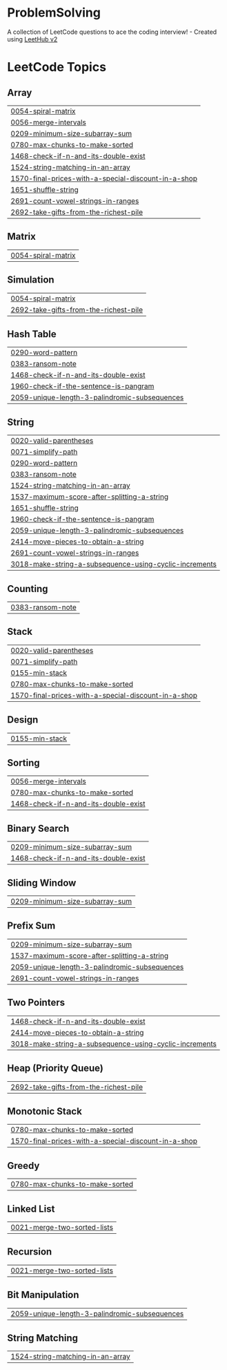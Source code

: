 # ProblemSolving
A collection of LeetCode questions to ace the coding interview! - Created using [LeetHub v2](https://github.com/arunbhardwaj/LeetHub-2.0)

<!---LeetCode Topics Start-->
# LeetCode Topics
## Array
|  |
| ------- |
| [0054-spiral-matrix](https://github.com/sreya97/ProblemSolving/tree/master/0054-spiral-matrix) |
| [0056-merge-intervals](https://github.com/sreya97/ProblemSolving/tree/master/0056-merge-intervals) |
| [0209-minimum-size-subarray-sum](https://github.com/sreya97/ProblemSolving/tree/master/0209-minimum-size-subarray-sum) |
| [0780-max-chunks-to-make-sorted](https://github.com/sreya97/ProblemSolving/tree/master/0780-max-chunks-to-make-sorted) |
| [1468-check-if-n-and-its-double-exist](https://github.com/sreya97/ProblemSolving/tree/master/1468-check-if-n-and-its-double-exist) |
| [1524-string-matching-in-an-array](https://github.com/sreya97/ProblemSolving/tree/master/1524-string-matching-in-an-array) |
| [1570-final-prices-with-a-special-discount-in-a-shop](https://github.com/sreya97/ProblemSolving/tree/master/1570-final-prices-with-a-special-discount-in-a-shop) |
| [1651-shuffle-string](https://github.com/sreya97/ProblemSolving/tree/master/1651-shuffle-string) |
| [2691-count-vowel-strings-in-ranges](https://github.com/sreya97/ProblemSolving/tree/master/2691-count-vowel-strings-in-ranges) |
| [2692-take-gifts-from-the-richest-pile](https://github.com/sreya97/ProblemSolving/tree/master/2692-take-gifts-from-the-richest-pile) |
## Matrix
|  |
| ------- |
| [0054-spiral-matrix](https://github.com/sreya97/ProblemSolving/tree/master/0054-spiral-matrix) |
## Simulation
|  |
| ------- |
| [0054-spiral-matrix](https://github.com/sreya97/ProblemSolving/tree/master/0054-spiral-matrix) |
| [2692-take-gifts-from-the-richest-pile](https://github.com/sreya97/ProblemSolving/tree/master/2692-take-gifts-from-the-richest-pile) |
## Hash Table
|  |
| ------- |
| [0290-word-pattern](https://github.com/sreya97/ProblemSolving/tree/master/0290-word-pattern) |
| [0383-ransom-note](https://github.com/sreya97/ProblemSolving/tree/master/0383-ransom-note) |
| [1468-check-if-n-and-its-double-exist](https://github.com/sreya97/ProblemSolving/tree/master/1468-check-if-n-and-its-double-exist) |
| [1960-check-if-the-sentence-is-pangram](https://github.com/sreya97/ProblemSolving/tree/master/1960-check-if-the-sentence-is-pangram) |
| [2059-unique-length-3-palindromic-subsequences](https://github.com/sreya97/ProblemSolving/tree/master/2059-unique-length-3-palindromic-subsequences) |
## String
|  |
| ------- |
| [0020-valid-parentheses](https://github.com/sreya97/ProblemSolving/tree/master/0020-valid-parentheses) |
| [0071-simplify-path](https://github.com/sreya97/ProblemSolving/tree/master/0071-simplify-path) |
| [0290-word-pattern](https://github.com/sreya97/ProblemSolving/tree/master/0290-word-pattern) |
| [0383-ransom-note](https://github.com/sreya97/ProblemSolving/tree/master/0383-ransom-note) |
| [1524-string-matching-in-an-array](https://github.com/sreya97/ProblemSolving/tree/master/1524-string-matching-in-an-array) |
| [1537-maximum-score-after-splitting-a-string](https://github.com/sreya97/ProblemSolving/tree/master/1537-maximum-score-after-splitting-a-string) |
| [1651-shuffle-string](https://github.com/sreya97/ProblemSolving/tree/master/1651-shuffle-string) |
| [1960-check-if-the-sentence-is-pangram](https://github.com/sreya97/ProblemSolving/tree/master/1960-check-if-the-sentence-is-pangram) |
| [2059-unique-length-3-palindromic-subsequences](https://github.com/sreya97/ProblemSolving/tree/master/2059-unique-length-3-palindromic-subsequences) |
| [2414-move-pieces-to-obtain-a-string](https://github.com/sreya97/ProblemSolving/tree/master/2414-move-pieces-to-obtain-a-string) |
| [2691-count-vowel-strings-in-ranges](https://github.com/sreya97/ProblemSolving/tree/master/2691-count-vowel-strings-in-ranges) |
| [3018-make-string-a-subsequence-using-cyclic-increments](https://github.com/sreya97/ProblemSolving/tree/master/3018-make-string-a-subsequence-using-cyclic-increments) |
## Counting
|  |
| ------- |
| [0383-ransom-note](https://github.com/sreya97/ProblemSolving/tree/master/0383-ransom-note) |
## Stack
|  |
| ------- |
| [0020-valid-parentheses](https://github.com/sreya97/ProblemSolving/tree/master/0020-valid-parentheses) |
| [0071-simplify-path](https://github.com/sreya97/ProblemSolving/tree/master/0071-simplify-path) |
| [0155-min-stack](https://github.com/sreya97/ProblemSolving/tree/master/0155-min-stack) |
| [0780-max-chunks-to-make-sorted](https://github.com/sreya97/ProblemSolving/tree/master/0780-max-chunks-to-make-sorted) |
| [1570-final-prices-with-a-special-discount-in-a-shop](https://github.com/sreya97/ProblemSolving/tree/master/1570-final-prices-with-a-special-discount-in-a-shop) |
## Design
|  |
| ------- |
| [0155-min-stack](https://github.com/sreya97/ProblemSolving/tree/master/0155-min-stack) |
## Sorting
|  |
| ------- |
| [0056-merge-intervals](https://github.com/sreya97/ProblemSolving/tree/master/0056-merge-intervals) |
| [0780-max-chunks-to-make-sorted](https://github.com/sreya97/ProblemSolving/tree/master/0780-max-chunks-to-make-sorted) |
| [1468-check-if-n-and-its-double-exist](https://github.com/sreya97/ProblemSolving/tree/master/1468-check-if-n-and-its-double-exist) |
## Binary Search
|  |
| ------- |
| [0209-minimum-size-subarray-sum](https://github.com/sreya97/ProblemSolving/tree/master/0209-minimum-size-subarray-sum) |
| [1468-check-if-n-and-its-double-exist](https://github.com/sreya97/ProblemSolving/tree/master/1468-check-if-n-and-its-double-exist) |
## Sliding Window
|  |
| ------- |
| [0209-minimum-size-subarray-sum](https://github.com/sreya97/ProblemSolving/tree/master/0209-minimum-size-subarray-sum) |
## Prefix Sum
|  |
| ------- |
| [0209-minimum-size-subarray-sum](https://github.com/sreya97/ProblemSolving/tree/master/0209-minimum-size-subarray-sum) |
| [1537-maximum-score-after-splitting-a-string](https://github.com/sreya97/ProblemSolving/tree/master/1537-maximum-score-after-splitting-a-string) |
| [2059-unique-length-3-palindromic-subsequences](https://github.com/sreya97/ProblemSolving/tree/master/2059-unique-length-3-palindromic-subsequences) |
| [2691-count-vowel-strings-in-ranges](https://github.com/sreya97/ProblemSolving/tree/master/2691-count-vowel-strings-in-ranges) |
## Two Pointers
|  |
| ------- |
| [1468-check-if-n-and-its-double-exist](https://github.com/sreya97/ProblemSolving/tree/master/1468-check-if-n-and-its-double-exist) |
| [2414-move-pieces-to-obtain-a-string](https://github.com/sreya97/ProblemSolving/tree/master/2414-move-pieces-to-obtain-a-string) |
| [3018-make-string-a-subsequence-using-cyclic-increments](https://github.com/sreya97/ProblemSolving/tree/master/3018-make-string-a-subsequence-using-cyclic-increments) |
## Heap (Priority Queue)
|  |
| ------- |
| [2692-take-gifts-from-the-richest-pile](https://github.com/sreya97/ProblemSolving/tree/master/2692-take-gifts-from-the-richest-pile) |
## Monotonic Stack
|  |
| ------- |
| [0780-max-chunks-to-make-sorted](https://github.com/sreya97/ProblemSolving/tree/master/0780-max-chunks-to-make-sorted) |
| [1570-final-prices-with-a-special-discount-in-a-shop](https://github.com/sreya97/ProblemSolving/tree/master/1570-final-prices-with-a-special-discount-in-a-shop) |
## Greedy
|  |
| ------- |
| [0780-max-chunks-to-make-sorted](https://github.com/sreya97/ProblemSolving/tree/master/0780-max-chunks-to-make-sorted) |
## Linked List
|  |
| ------- |
| [0021-merge-two-sorted-lists](https://github.com/sreya97/ProblemSolving/tree/master/0021-merge-two-sorted-lists) |
## Recursion
|  |
| ------- |
| [0021-merge-two-sorted-lists](https://github.com/sreya97/ProblemSolving/tree/master/0021-merge-two-sorted-lists) |
## Bit Manipulation
|  |
| ------- |
| [2059-unique-length-3-palindromic-subsequences](https://github.com/sreya97/ProblemSolving/tree/master/2059-unique-length-3-palindromic-subsequences) |
## String Matching
|  |
| ------- |
| [1524-string-matching-in-an-array](https://github.com/sreya97/ProblemSolving/tree/master/1524-string-matching-in-an-array) |
<!---LeetCode Topics End-->
